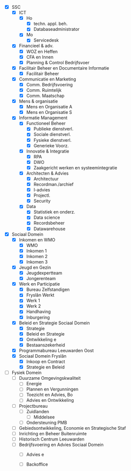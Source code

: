 - [x] SSC
	- [x] ICT
		- [x] Ho
			- [x] techn. appl. beh.
			- [x] Databaseadministrator
		- [x] Mo
			- [x] Servicedesk
	- [x] Financieel & adv.
		- [x] WOZ en Heffen
		- [x] CFA en Innen
		- [x] Planning & Control Bedrijfsvoer
	- [x] Facilitair Beheer en Documentaire Informatie
		- [x] Facilitair Beheer
	- [x] Communicatie en Marketing
		- [x] Comm. Bedrijfsvoering
		- [x] Comm. Ruimtelijk
		- [x] Comm. Maatschap
	- [x] Mens & organisatie
		- [x] Mens en Organisatie A
		- [x] Mens en Organisatie S
	- [x] Informatie Management
		- [x] Functioneel Beheer
			- [x] Publieke dienstverl.
			- [x] Sociale dienstverl.
			- [x] Fysieke dienstverl.
			- [x] Generieke Voorz.
		- [x] Innovatie & Integratie
			- [x] RPA
			- [x] DWO
			- [x] Zaakgericht werken en systeemintegratie
		- [x] Architecten & Advies
			- [x] Architectuur
			- [x] Recordman./archief
			- [x] I-advies
			- [x] Projectl.
			- [x] Security
		- [x] Data
			- [x] Statistiek en onderz.
			- [x] Data science
			- [x] Recordsbeheer
			- [x] Datawarehouse
- [x] Sociaal Domein
	- [x] Inkomen en WMO
		- [x] WMO
		- [x] Inkomen 1
		- [x] Inkomen 2
		- [x] Inkomen 3
	- [x] Jeugd en Gezin
		- [x] Jeugdexpertteam
		- [x] Jongerenteam
	- [x] Werk en Participatie
		- [x] Bureau Zelfstandigen
		- [x] Fryslân Werkt
		- [x] Werk 1
		- [x] Werk 2
		- [x] Handhaving
		- [x] Inburgering
	- [x] Beleid en Strategie Sociaal Domein
		- [x] Strategie
		- [x] Beleid en Strategie
		- [x] Ontwikkeling e
		- [x] Bestaanszekerheid
	- [x] Programmabureau Leeuwarden Oost
	- [x] Sociaal Domein Fryslân
		- [x] Inkoop en Contract
		- [x] Strategie en Beleid
- [ ] Fysiek Domein
	- [ ] Duurzame Omgevingskwaliteit
		- [ ] Energie
		- [ ] Plannen en Vergunningen
		- [ ] Toezicht en Advies, Bo
		- [ ] Advies en Ontwikkeling
	- [ ] Projectbureau
		- [ ] Zuidlanden
			- [ ] Middelsee
		- [ ] Ondersteuning PMB
	- [ ] Gebiedsontwikkeling, Economie en Strategische Staf
	- [ ] Inrichting en Beheer Buitenruimte
	- [ ] Historisch Centrum Leeuwarden
	- [ ] Bedrijfsvoering en Advies Sociaal Domein
		- [ ] Advies e
		- [ ] Backoffice

